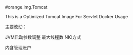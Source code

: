 #orange.img.Tomcat

This is a Optimized Tomcat Image For Servlet Docker Usage

主要改动：

JVM启动参数调整
最大线程数
NIO方式

内含管理账户
